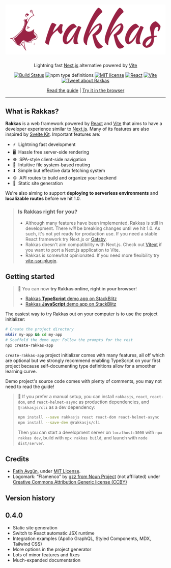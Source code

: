 # ![Rakkas](logo.png)

<div align="center">

Lightning fast [Next.js](https://nextjs.org) alternative powered by [Vite](https://vitejs.dev)

[![Build Status](https://app.travis-ci.com/rakkasjs/rakkasjs.svg?branch=main)](https://app.travis-ci.com/rakkasjs/rakkasjs)
![npm type definitions](https://img.shields.io/npm/types/rakkasjs)
[![MIT license](https://img.shields.io/npm/l/rakkasjs)](https://github.com/rakkasjs/rakkasjs/blob/main/LICENSE)
[![React](https://badges.aleen42.com/src/react.svg)](https://reactjs.org)
[![Vite](https://badges.aleen42.com/src/vitejs.svg)](https://vitejs.dev)
[![Tweet about Rakkas](https://img.shields.io/twitter/url?style=social&url=https%3A%2F%2Fgithub.com%2Frakkasjs%2Frakkasjs)](https://twitter.com/intent/tweet?text=I%20gave%20%23RakkasJS%20a%20try!&url=https%3A%2F%2Fgithub.com%2Frakkasjs%2Frakkasjs)

[Read the guide](https://rakkasjs.org/guide) | [Try it in the browser](https://stackblitz.com/edit/rakkas-demo-ts?file=src%2Fpages%2Fpage.tsx)

</div>

---

## What is Rakkas?

**Rakkas** is a web framework powered by [React](https://reactjs.org) and [Vite](https://vitejs.dev) that aims to have a developer experience similar to [Next.js](https://nextjs.org). Many of its features are also inspired by [Svelte Kit](https://kit.svelte.dev). Important features are:

- ⚡&nbsp; Lightning fast development
- 🖥️&nbsp; Hassle free server-side rendering
- ☸️&nbsp; SPA-style client-side navigation
- 📁&nbsp; Intuitive file system-based routing
- ⬇️&nbsp; Simple but effective data fetching system
- ⚙️&nbsp; API routes to build and organize your backend
- 📄&nbsp; Static site generation

We're also aiming to support **deploying to serverless environments** and **localizable routes** before we hit 1.0.

> ### Is Rakkas right for you?
>
> - Although many features have been implemented, Rakkas is still in development. There _will_ be breaking changes until we hit 1.0. As such, it's not yet ready for production use. If you need a stable React framework try Next.js or [Gatsby](https://www.gatsbyjs.com/).
> - Rakkas doesn't aim compatibility with Next.js. Check out [Vitext](https://github.com/Aslemammad/vitext) if you want to port a Next.js application to Vite.
> - Rakkas is somewhat opinionated. If you need more flexibility try [vite-ssr-plugin](https://vite-plugin-ssr.com/).

## Getting started

> 🚀 You can now **try Rakkas online, right in your browser**!
>
> - [Rakkas **TypeScript** demo app on StackBlitz](https://stackblitz.com/edit/rakkas-demo-ts?file=src%2Fpages%2Fpage.tsx)
> - [Rakkas **JavaScript** demo app on StackBlitz](https://stackblitz.com/edit/rakkas-demo?file=src%2Fpages%2Fpage.jsx)

The easiest way to try Rakkas out on your computer is to use the project initializer:

```sh
# Create the project directory
mkdir my-app && cd my-app
# Scaffold the demo app: Follow the prompts for the rest
npx create-rakkas-app
```

`create-rakkas-app` project initializer comes with many features, all off which are optional but we strongly recommend enabling TypeScript on your first project because self-documenting type definitions allow for a smoother learning curve.

Demo project's source code comes with plenty of comments, you may not need to read the guide!

> 👷 If you prefer a manual setup, you can install `rakkasjs`, `react`, `react-dom`, and `react-helmet-async` as production dependencies, and `@rakkasjs/cli` as a dev dependency:
>
> ```sh
> npm install --save rakkasjs react react-dom react-helmet-async
> npm install --save-dev @rakkasjs/cli
> ```
>
> Then you can start a development server on `localhost:3000` with `npx rakkas dev`, build with `npx rakkas build`, and launch with `node dist/server`.

## Credits
- [Fatih Aygün](https://github.com/cyco130), under [MIT License](https://opensource.org/licenses/MIT).
- Logomark: “Flamenco” by [gzz from Noun Project](https://thenounproject.com/term/flamenco/111303) (not affiliated) under [Creative Commons Attribution Generic license (CCBY)](https://creativecommons.org/licenses/by/2.0/)

## Version history

## 0.4.0
- Static site generation
- Switch to React automatic JSX runtime
- Integration examples (Apollo GraphQL, Styled Components, MDX, Tailwind CSS)
- More options in the project generator
- Lots of minor features and fixes
- Much-expanded documentation

